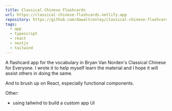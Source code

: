 ```yaml
---
title: Classical Chinese Flashcards
url: https://classical-chinese-flashcards.netlify.app
repository: https://github.com/dawaltconley/classical-chinese-flashcards
tags:
  - app
  - typescript
  - react
  - nextjs
  - tailwind
---
```


A flashcard app for the vocabulary in Bryan Van Norden's Classical Chinese for 
Everyone. I wrote it to help myself learn the material and I hope it will 
assist others in doing the same.

And to brush up on React, especially functional components.

Other:
- using tailwind to build a custom app UI
